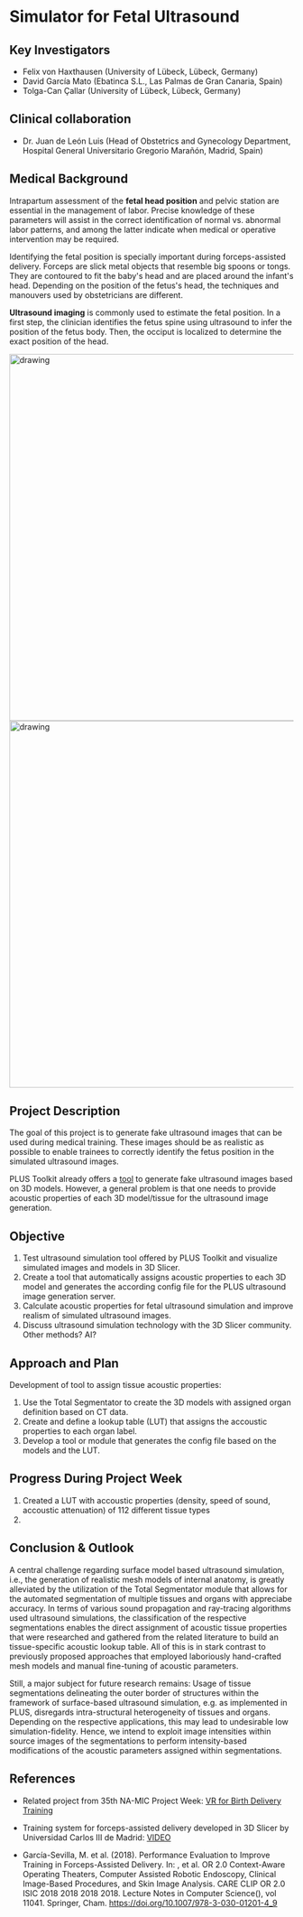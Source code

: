 # Simulator for Fetal Ultrasound

## Key Investigators

- Felix von Haxthausen (University of Lübeck, Lübeck, Germany)
- David García Mato (Ebatinca S.L., Las Palmas de Gran Canaria, Spain)
- Tolga-Can Çallar (University of Lübeck, Lübeck, Germany)

## Clinical collaboration

- Dr. Juan de León Luis (Head of Obstetrics and Gynecology Department, Hospital General Universitario Gregorio Marañón, Madrid, Spain)

## Medical Background
Intrapartum assessment of the **fetal head position** and pelvic station  are  essential  in  the  management  of  labor.  Precise knowledge of these parameters will assist in the correct identification of normal vs. abnormal labor patterns, and among the latter indicate when medical or operative intervention may be required.

Identifying the fetal position is specially important during forceps-assisted delivery. Forceps are slick metal objects that resemble big spoons or tongs. They are contoured to fit the baby's head and are placed around the infant's head. Depending on the position of the fetus's head, the techniques and manouvers used by obstetricians are different.

**Ultrasound imaging** is commonly used to estimate the fetal position. In a first step, the clinician identifies the fetus spine using ultrasound to infer the position of the fetus body. Then, the occiput is localized to determine the exact position of the head.

<img src="https://user-images.githubusercontent.com/10816661/213690390-b934d36d-67f4-4bbe-b888-6ba5dc4129d8.png" alt="drawing" width="650"/>

<img src="https://user-images.githubusercontent.com/10816661/213690550-6a314e62-ad51-4233-b02f-619ca85c56e2.png" alt="drawing" width="650"/>

## Project Description
The goal of this project is to generate fake ultrasound images that can be used during medical training. These images should be as realistic as possible to enable trainees to correctly identify the fetus position in the simulated ultrasound images.

PLUS Toolkit already offers a [tool](http://perk-software.cs.queensu.ca/plus/doc/nightly/user/DeviceUsSimulator.html) to generate fake ultrasound images based on 3D models. However, a general problem is that one needs to provide acoustic properties of each 3D model/tissue for the ultrasound image generation. 

## Objective
1. Test ultrasound simulation tool offered by PLUS Toolkit and visualize simulated images and models in 3D Slicer.
2. Create a tool that automatically assigns acoustic properties to each 3D model and generates the according config file for the PLUS ultrasound image generation server.
3. Calculate acoustic properties for fetal ultrasound simulation and improve realism of simulated ultrasound images.
4. Discuss ultrasound simulation technology with the 3D Slicer community. Other methods? AI?

## Approach and Plan
Development of tool to assign tissue acoustic properties:
1. Use the Total Segmentator to create the 3D models with assigned organ definition based on CT data.
2. Create and define a lookup table (LUT) that assigns the accoustic properties to each organ label. 
3. Develop a tool or module that generates the config file based on the models and the LUT.

## Progress During Project Week

1. Created a LUT with accoustic properties (density, speed of sound, accoustic attenuation) of 112 different tissue types
2. 







## Conclusion & Outlook
A central challenge regarding surface model based ultrasound simulation, i.e., the generation of realistic mesh models of internal anatomy, is greatly alleviated by the utilization of the Total Segmentator module that allows for the automated segmentation of multiple tissues and organs with appreciabe accuracy.  In terms of various sound propagation and ray-tracing algorithms used ultrasound simulations, the classification of the respective segmentations enables the direct assignment of acoustic tissue properties that were researched and gathered from the related literature to build an tissue-specific acoustic lookup table.
All of this is in stark contrast to previously proposed approaches that employed laboriously hand-crafted mesh models and manual fine-tuning of acoustic parameters.

Still, a major subject for future research remains: Usage of tissue segmentations delineating the outer border of structures within the framework of surface-based ultrasound simulation, e.g. as implemented in PLUS, disregards intra-structural heterogeneity of tissues and organs. Depending on the respective applications, this may lead to undesirable low simulation-fidelity. Hence, we intend to exploit image intensities within source images of the segmentations to perform intensity-based modifications of the acoustic parameters assigned within segmentations.

## References

- Related project from 35th NA-MIC Project Week: [VR for Birth Delivery Training](https://projectweek.na-mic.org/PW35_2021_Virtual/Projects/VRBirthDeliveryTraining/)

- Training system for forceps-assisted delivery developed in 3D Slicer by Universidad Carlos III de Madrid: [VIDEO](https://www.youtube.com/watch?v=EEasWbH1jZI)

- García-Sevilla, M. et al. (2018). Performance Evaluation to Improve Training in Forceps-Assisted Delivery. In: , et al. OR 2.0 Context-Aware Operating Theaters, Computer Assisted Robotic Endoscopy, Clinical Image-Based Procedures, and Skin Image Analysis. CARE CLIP OR 2.0 ISIC 2018 2018 2018 2018. Lecture Notes in Computer Science(), vol 11041. Springer, Cham. https://doi.org/10.1007/978-3-030-01201-4_9


